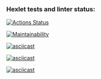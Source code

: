 ### Hexlet tests and linter status:

[![Actions Status](https://github.com/19AnastasiaTsareva20/frontend-project-44/workflows/hexlet-check/badge.svg)](https://github.com/19AnastasiaTsareva20/frontend-project-44/actions)

[![Maintainability](https://api.codeclimate.com/v1/badges/b0436fc04d34c73ed21b/maintainability)](https://codeclimate.com/github/19AnastasiaTsareva20/frontend-project-44/maintainability)

[![asciicast](https://asciinema.org/a/1X1zGkpwe6gZoJ5N2rE6ooP5F.svg)](https://asciinema.org/a/1X1zGkpwe6gZoJ5N2rE6ooP5F)

[![asciicast](https://asciinema.org/a/EFAPnnG6jIRSx3j5mTAoMelvD.svg)](https://asciinema.org/a/EFAPnnG6jIRSx3j5mTAoMelvD)

[![asciicast](https://asciinema.org/a/Tw4H1Prv321bNx9YDNatDSORI.svg)](https://asciinema.org/a/Tw4H1Prv321bNx9YDNatDSORI)
